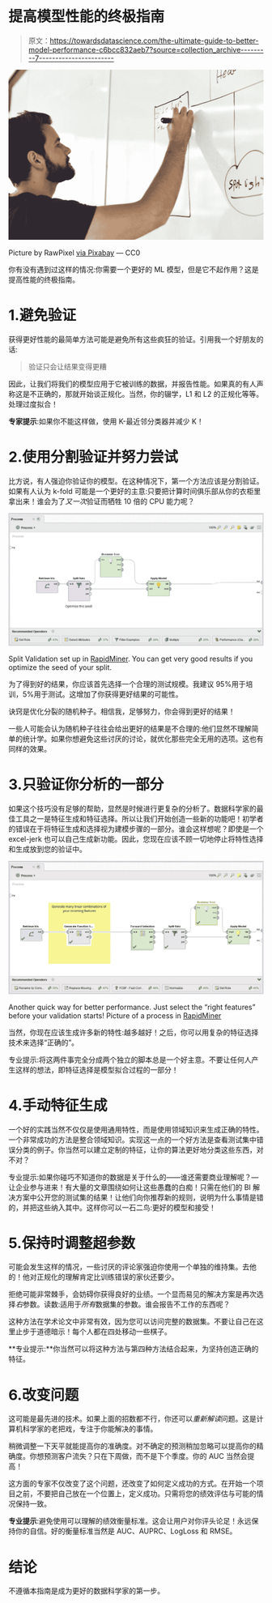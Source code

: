 # 提高模型性能的终极指南

> 原文：<https://towardsdatascience.com/the-ultimate-guide-to-better-model-performance-c6bcc832aeb7?source=collection_archive---------7----------------------->

![](img/5e6b2d245b33b89bbc508ec41f554015.png)

Picture by RawPixel [via Pixabay](https://pixabay.com/en/board-business-company-creative-2449726/) — CC0

你有没有遇到过这样的情况:你需要一个更好的 ML 模型，但是它不起作用？这是提高性能的终极指南。

# 1.避免验证

获得更好性能的最简单方法可能是避免所有这些疯狂的验证。引用我一个好朋友的话:

> 验证只会让结果变得更糟

因此，让我们将我们的模型应用于它被训练的数据，并报告性能。如果真的有人声称这是不正确的，那就开始谈正规化。当然，你的辍学，L1 和 L2 的正规化等等。处理过度拟合！

**专家提示**:如果你不能这样做，使用 K-最近邻分类器并减少 K！

# 2.使用分割验证并努力尝试

比方说，有人强迫你验证你的模型。在这种情况下，第一个方法应该是分割验证。如果有人认为 k-fold 可能是一个更好的主意:只要把计算时间俱乐部从你的衣柜里拿出来！谁会为了*又一次*验证而牺牲 10 倍的 CPU 能力呢？

![](img/981b1fcfe3542d0693f287fd221cff8b.png)

Split Validation set up in [RapidMiner](https://rapidminer.com/). You can get very good results if you optimize the seed of your split.

为了得到好的结果，你应该首先选择一个合理的测试规模。我建议 95%用于培训，5%用于测试。这增加了你获得更好结果的可能性。

诀窍是优化分裂的随机种子。相信我，足够努力，你会得到更好的结果！

一些人可能会认为随机种子往往会给出更好的结果是不合理的:他们显然不理解简单的统计学。如果你想避免这些讨厌的讨论，就优化那些完全无用的选项。这也有同样的效果。

# 3.只验证你分析的一部分

如果这个技巧没有足够的帮助，显然是时候进行更复杂的分析了。数据科学家的最佳工具之一是特征生成和特征选择。所以让我们开始创造一些新的功能吧！初学者的错误在于将特征生成和选择视为建模步骤的一部分。谁会这样想呢？即使是一个 excel-jerk 也可以自己生成新功能。因此，您现在应该不顾一切地停止将特性选择和生成放到您的验证中。

![](img/79806628db5b3693873e14095abf4edd.png)

Another quick way for better performance. Just select the “right features” before your validation starts! Picture of a process in [RapidMiner](https://rapidminer.com/)

当然，你现在应该生成许多新的特性:越多越好！之后，你可以用复杂的特征选择技术来选择“正确的”。

专业提示:将这两件事完全分成两个独立的脚本总是一个好主意。不要让任何人产生这样的想法，即特征选择是模型拟合过程的一部分！

# 4.手动特征生成

一个好的实践当然不仅仅是使用通用特性，而是使用领域知识来生成正确的特性。一个非常成功的方法是整合领域知识。实现这一点的一个好方法是查看测试集中错误分类的例子。你当然可以建立定制的特征，让你的算法更好地分类这些东西，对不对？

专业提示:如果你碰巧不知道你的数据是关于什么的——谁还需要商业理解呢？—让企业参与进来！有大量的文章围绕如何让这些愚蠢的白痴！只需在他们的 BI 解决方案中公开您的测试集的结果！让他们向你推荐新的规则，说明为什么事情是错的，并把这些纳入其中。这样你可以一石二鸟:更好的模型和接受！

# 5.保持时调整超参数

可能会发生这样的情况，一些讨厌的评论家强迫你使用一个单独的维持集。去他的！他对正规化的理解肯定比训练错误的家伙还要少。

拒绝可能非常棘手，会妨碍你获得良好的业绩。一个显而易见的解决方案是再次选择*右*参数。读数:适用于*所有*数据集的参数。谁会报告不工作的东西呢？

这种方法在学术论文中非常有效，因为您可以访问完整的数据集。不要让自己在这里止步于道德暗示！每个人都在四处移动一些棋子。

**专业提示:**你当然可以将这种方法与第四种方法结合起来，为坚持创造正确的特征。

# 6.改变问题

这可能是最先进的技术。如果上面的招数都不行，你还可以*重新解读*问题。这是计算机科学家的老把戏，专注于你能解决的事情。

稍微调整一下天平就能提高你的准确度。对不确定的预测稍加忽略可以提高你的精确度。你想预测客户流失？只在下周做，而不是下个季度。你的 AUC 当然会提高！

这方面的专家不仅改变了这个问题，还改变了如何定义成功的方式。在开始一个项目之前，不要把自己放在一个位置上，定义成功。只需将您的绩效评估与可能的情况保持一致。

**专业提示**:避免使用可以理解的绩效衡量标准。这会让用户对你评头论足！永远保持你的自信。好的衡量标准当然是 AUC、AUPRC、LogLoss 和 RMSE。

# 结论

不遵循本指南是成为更好的数据科学家的第一步。